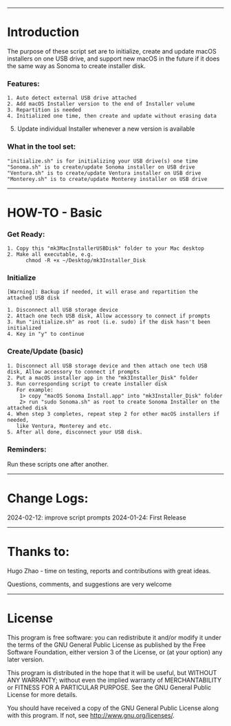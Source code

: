 ------------------------
# Introduction
The purpose of these script set are to initialize, create and update macOS installers
on one USB drive, and support new macOS in the future if it does the same way as Sonoma
to create installer disk.

### Features:
	1. Auto detect external USB drive attached
	2. Add macOS Installer version to the end of Installer volume
	3. Repartition is needed
	4. Initialized one time, then create and update without erasing data
  5. Update individual Installer whenever a new version is available


### What in the tool set:
    "initialize.sh" is for initializing your USB drive(s) one time
    "Sonoma.sh" is to create/update Sonoma installer on USB drive
    "Ventura.sh" is to create/update Ventura installer on USB drive
    "Monterey.sh" is to create/update Monterey installer on USB drive


------------------------
# HOW-TO  - Basic

### Get Ready:
    1. Copy this "mk3MacInstallerUSBDisk" folder to your Mac desktop
    2. Make all executable, e.g.
          chmod -R +x ~/Desktop/mk3Installer_Disk


### Initialize
    [Warning]: Backup if needed, it will erase and repartition the attached USB disk

    1. Disconnect all USB storage device
    2. Attach one tech USB disk, Allow accessory to connect if prompts
    3. Run "initialize.sh" as root (i.e. sudo) if the disk hasn't been initialized
    4. Key in "y" to continue

### Create/Update (basic)
    1. Disconnect all USB storage device and then attach one tech USB disk, Allow accessory to connect if prompts
    2. Put a macOS installer app in the "mk3Installer_Disk" folder
    3. Run corresponding script to create installer disk
       For example:
        1> copy "macOS Sonoma Install.app" into "mk3Installer_Disk" folder
        2> run "sudo Sonoma.sh" as root to create Sonoma Installer on the attached disk
    4. When step 3 completes, repeat step 2 for other macOS installers if needed,
       like Ventura, Monterey and etc.
    5. After all done, disconnect your USB disk.

### Reminders:
   Run these scripts one after another.


------------------------
# Change Logs:
2024-02-12: improve script prompts 
2024-01-24: First Release


------------------------
# Thanks to:
Hugo Zhao - time on testing, reports and contributions with great ideas.


Questions, comments, and suggestions are very welcome

------------------------
# License
This program is free software: you can redistribute it and/or modify
it under the terms of the GNU General Public License as published by
the Free Software Foundation, either version 3 of the License, or
(at your option) any later version.

This program is distributed in the hope that it will be useful,
but WITHOUT ANY WARRANTY; without even the implied warranty of
MERCHANTABILITY or FITNESS FOR A PARTICULAR PURPOSE.  See the
GNU General Public License for more details.

You should have received a copy of the GNU General Public License
along with this program.  If not, see <http://www.gnu.org/licenses/>.

